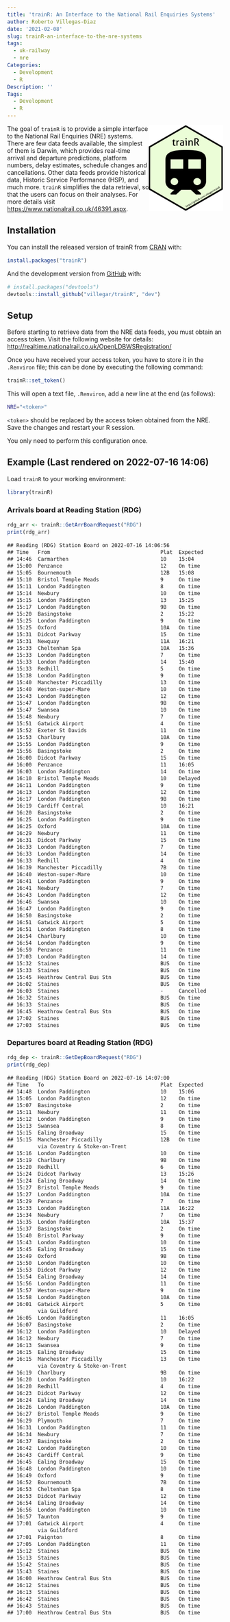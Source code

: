 ```yaml
---
title: 'trainR: An Interface to the National Rail Enquiries Systems'
author: Roberto Villegas-Diaz
date: '2021-02-08'
slug: trainR-an-interface-to-the-nre-systems
tags:
  - uk-railway
  - nre
Categories:
  - Development
  - R
Description: ''
Tags:
  - Development
  - R
---
```


<img src="https://raw.githubusercontent.com/villegar/trainR/main/inst/images/logo.png" alt="logo" align="right" height=200px/>

The goal of `trainR` is to provide a simple interface to the 
National Rail Enquiries (NRE) systems. There are few data feeds 
available, the simplest of them is Darwin, which provides real-time 
arrival and departure predictions, platform numbers, delay estimates, 
schedule changes and cancellations. Other data feeds provide historical 
data, Historic Service Performance (HSP), and much more. `trainR` 
simplifies the data retrieval, so that the users can focus on their 
analyses. For more details visit 
https://www.nationalrail.co.uk/46391.aspx.

## Installation

You can install the released version of trainR from [CRAN](https://CRAN.R-project.org) with:

``` r
install.packages("trainR")
```

And the development version from [GitHub](https://github.com/) with:

``` r
# install.packages("devtools")
devtools::install_github("villegar/trainR", "dev")
```

## Setup
Before starting to retrieve data from the NRE data feeds, you must obtain an access token. 
Visit the following website for details: http://realtime.nationalrail.co.uk/OpenLDBWSRegistration/

Once you have received your access token, you have to store it in the `.Renviron` file; this can be 
done by executing the following command:


```r
trainR::set_token()
```

This will open a text file, `.Renviron`, add a new line at the end (as follows):

```bash
NRE="<token>"
```

`<token>` should be replaced by the access token obtained from the NRE. Save the changes and restart 
your R session.

You only need to perform this configuration once.

## Example (Last rendered on 2022-07-16 14:06)

Load `trainR` to your working environment:

```r
library(trainR)
```

### Arrivals board at Reading Station (RDG)


```r
rdg_arr <- trainR::GetArrBoardRequest("RDG")
print(rdg_arr)
```

```
## Reading (RDG) Station Board on 2022-07-16 14:06:56
## Time   From                                    Plat  Expected
## 14:46  Carmarthen                              10    15:04
## 15:00  Penzance                                12    On time
## 15:05  Bournemouth                             12B   15:08
## 15:10  Bristol Temple Meads                    9     On time
## 15:11  London Paddington                       8     On time
## 15:14  Newbury                                 10    On time
## 15:15  London Paddington                       13    15:25
## 15:17  London Paddington                       9B    On time
## 15:20  Basingstoke                             2     15:22
## 15:25  London Paddington                       9     On time
## 15:25  Oxford                                  10A   On time
## 15:31  Didcot Parkway                          15    On time
## 15:31  Newquay                                 11A   16:21
## 15:33  Cheltenham Spa                          10A   15:36
## 15:33  London Paddington                       7     On time
## 15:33  London Paddington                       14    15:40
## 15:33  Redhill                                 5     On time
## 15:38  London Paddington                       9     On time
## 15:40  Manchester Piccadilly                   13    On time
## 15:40  Weston-super-Mare                       10    On time
## 15:43  London Paddington                       12    On time
## 15:47  London Paddington                       9B    On time
## 15:47  Swansea                                 10    On time
## 15:48  Newbury                                 7     On time
## 15:51  Gatwick Airport                         4     On time
## 15:52  Exeter St Davids                        11    On time
## 15:53  Charlbury                               10A   On time
## 15:55  London Paddington                       9     On time
## 15:56  Basingstoke                             2     On time
## 16:00  Didcot Parkway                          15    On time
## 16:00  Penzance                                11    16:05
## 16:03  London Paddington                       14    On time
## 16:10  Bristol Temple Meads                    10    Delayed
## 16:11  London Paddington                       9     On time
## 16:13  London Paddington                       12    On time
## 16:17  London Paddington                       9B    On time
## 16:19  Cardiff Central                         10    16:21
## 16:20  Basingstoke                             2     On time
## 16:25  London Paddington                       9     On time
## 16:25  Oxford                                  10A   On time
## 16:29  Newbury                                 11    On time
## 16:31  Didcot Parkway                          15    On time
## 16:33  London Paddington                       7     On time
## 16:33  London Paddington                       14    On time
## 16:33  Redhill                                 4     On time
## 16:39  Manchester Piccadilly                   7B    On time
## 16:40  Weston-super-Mare                       10    On time
## 16:41  London Paddington                       9     On time
## 16:41  Newbury                                 7     On time
## 16:43  London Paddington                       12    On time
## 16:46  Swansea                                 10    On time
## 16:47  London Paddington                       9     On time
## 16:50  Basingstoke                             2     On time
## 16:51  Gatwick Airport                         5     On time
## 16:51  London Paddington                       8     On time
## 16:54  Charlbury                               10    On time
## 16:54  London Paddington                       9     On time
## 16:59  Penzance                                11    On time
## 17:03  London Paddington                       14    On time
## 15:32  Staines                                 BUS   On time
## 15:33  Staines                                 BUS   On time
## 15:45  Heathrow Central Bus Stn                BUS   On time
## 16:02  Staines                                 BUS   On time
## 16:03  Staines                                 -     Cancelled
## 16:32  Staines                                 BUS   On time
## 16:33  Staines                                 BUS   On time
## 16:45  Heathrow Central Bus Stn                BUS   On time
## 17:02  Staines                                 BUS   On time
## 17:03  Staines                                 BUS   On time
```

### Departures board at Reading Station (RDG)


```r
rdg_dep <- trainR::GetDepBoardRequest("RDG")
print(rdg_dep)
```

```
## Reading (RDG) Station Board on 2022-07-16 14:07:00
## Time   To                                      Plat  Expected
## 14:48  London Paddington                       10    15:06
## 15:05  London Paddington                       12    On time
## 15:07  Basingstoke                             2     On time
## 15:11  Newbury                                 11    On time
## 15:12  London Paddington                       9     On time
## 15:13  Swansea                                 8     On time
## 15:15  Ealing Broadway                         15    On time
## 15:15  Manchester Piccadilly                   12B   On time
##        via Coventry & Stoke-on-Trent           
## 15:16  London Paddington                       10    On time
## 15:19  Charlbury                               9B    On time
## 15:20  Redhill                                 6     On time
## 15:24  Didcot Parkway                          13    15:26
## 15:24  Ealing Broadway                         14    On time
## 15:27  Bristol Temple Meads                    9     On time
## 15:27  London Paddington                       10A   On time
## 15:29  Penzance                                7     On time
## 15:33  London Paddington                       11A   16:22
## 15:34  Newbury                                 7     On time
## 15:35  London Paddington                       10A   15:37
## 15:37  Basingstoke                             2     On time
## 15:40  Bristol Parkway                         9     On time
## 15:43  London Paddington                       10    On time
## 15:45  Ealing Broadway                         15    On time
## 15:49  Oxford                                  9B    On time
## 15:50  London Paddington                       10    On time
## 15:53  Didcot Parkway                          12    On time
## 15:54  Ealing Broadway                         14    On time
## 15:56  London Paddington                       11    On time
## 15:57  Weston-super-Mare                       9     On time
## 15:58  London Paddington                       10A   On time
## 16:01  Gatwick Airport                         5     On time
##        via Guildford                           
## 16:05  London Paddington                       11    16:05
## 16:07  Basingstoke                             2     On time
## 16:12  London Paddington                       10    Delayed
## 16:12  Newbury                                 7     On time
## 16:13  Swansea                                 9     On time
## 16:15  Ealing Broadway                         15    On time
## 16:15  Manchester Piccadilly                   13    On time
##        via Coventry & Stoke-on-Trent           
## 16:19  Charlbury                               9B    On time
## 16:20  London Paddington                       10    16:22
## 16:20  Redhill                                 4     On time
## 16:23  Didcot Parkway                          12    On time
## 16:24  Ealing Broadway                         14    On time
## 16:26  London Paddington                       10A   On time
## 16:27  Bristol Temple Meads                    9     On time
## 16:29  Plymouth                                7     On time
## 16:31  London Paddington                       11    On time
## 16:34  Newbury                                 7     On time
## 16:37  Basingstoke                             2     On time
## 16:42  London Paddington                       10    On time
## 16:43  Cardiff Central                         9     On time
## 16:45  Ealing Broadway                         15    On time
## 16:48  London Paddington                       10    On time
## 16:49  Oxford                                  9     On time
## 16:52  Bournemouth                             7B    On time
## 16:53  Cheltenham Spa                          8     On time
## 16:53  Didcot Parkway                          12    On time
## 16:54  Ealing Broadway                         14    On time
## 16:56  London Paddington                       10    On time
## 16:57  Taunton                                 9     On time
## 17:01  Gatwick Airport                         4     On time
##        via Guildford                           
## 17:01  Paignton                                8     On time
## 17:05  London Paddington                       11    On time
## 15:12  Staines                                 BUS   On time
## 15:13  Staines                                 BUS   On time
## 15:42  Staines                                 BUS   On time
## 15:43  Staines                                 BUS   On time
## 16:00  Heathrow Central Bus Stn                BUS   On time
## 16:12  Staines                                 BUS   On time
## 16:13  Staines                                 BUS   On time
## 16:42  Staines                                 BUS   On time
## 16:43  Staines                                 BUS   On time
## 17:00  Heathrow Central Bus Stn                BUS   On time
```

